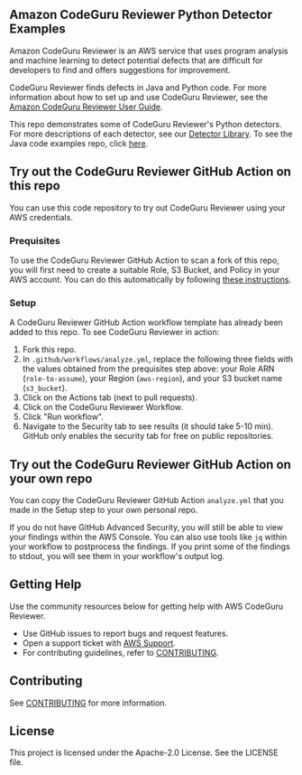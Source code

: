 ## Amazon CodeGuru Reviewer Python Detector Examples

Amazon CodeGuru Reviewer is an AWS service that uses program analysis and machine learning to detect potential defects that are difficult for developers to find and offers suggestions for improvement. 

CodeGuru Reviewer finds defects in Java and Python code. For more information about how to set up and use CodeGuru Reviewer, see the [Amazon CodeGuru Reviewer User Guide](https://docs.aws.amazon.com/codeguru/latest/reviewer-ug/welcome.html).

This repo demonstrates some of CodeGuru Reviewer's Python detectors. For more descriptions of each detector, see our [Detector Library](https://docs.aws.amazon.com/codeguru/detector-library/index.html). To see the Java code examples repo, click [here](https://github.com/aws-samples/amazon-codeguru-reviewer-java-detectors).

## Try out the CodeGuru Reviewer GitHub Action on this repo

You can use this code repository to try out CodeGuru Reviewer using your AWS credentials.

### Prequisites

To use the CodeGuru Reviewer GitHub Action to scan a fork of this repo, you will first need to create a suitable Role, S3 Bucket, and Policy in your AWS account. You can do this automatically by following [these instructions](https://github.com/aws-samples/aws-codeguru-reviewer-cicd-cdk-sample).

### Setup
A CodeGuru Reviewer GitHub Action workflow template has already been added to this repo. To see CodeGuru Reviewer in action:

1. Fork this repo.
2. In `.github/workflows/analyze.yml`, replace the following three fields with the values obtained from the prequisites step above: your Role ARN (`role-to-assume`), your Region (`aws-region`), and your S3 bucket name (`s3_bucket`).
3. Click on the Actions tab (next to pull requests).
4. Click on the CodeGuru Reviewer Workflow.
5. Click "Run workflow".
6. Navigate to the Security tab to see results (it should take 5-10 min). GitHub only enables the security tab for free on public repositories.

## Try out the CodeGuru Reviewer GitHub Action on your own repo

You can copy the CodeGuru Reviewer GitHub Action `analyze.yml` that you made in the Setup step to your own personal repo.

If you do not have GitHub Advanced Security, you will still be able to view your findings within the AWS Console. You can also use tools like `jq` within your workflow to postprocess the findings. If you print some of the findings to stdout, you will see them in your workflow's output log.

## Getting Help

Use the community resources below for getting help with AWS CodeGuru Reviewer.

- Use GitHub issues to report bugs and request features.
- Open a support ticket with [AWS Support](https://docs.aws.amazon.com/awssupport/latest/user/getting-started.html).
- For contributing guidelines, refer to [CONTRIBUTING](https://github.com/aws-samples/amazon-codeguru-reviewer-python-detectors/blob/main/CONTRIBUTING.md).

## Contributing

See [CONTRIBUTING](CONTRIBUTING.md#security-issue-notifications) for more information.

## License

This project is licensed under the Apache-2.0 License. See the LICENSE file.
